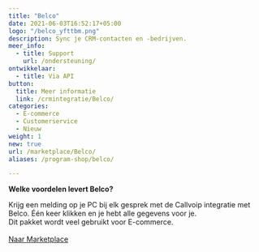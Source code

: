 ```yaml
---
title: "Belco"
date: 2021-06-03T16:52:17+05:00
logo: "/belco_yfttbm.png"
description: Sync je CRM-contacten en -bedrijven.
meer_info:
  - title: Support
    url: /ondersteuning/
ontwikkelaar:
  - title: Via API
button:
  title: Meer informatie
  link: /crmintegratie/Belco/
categories:
  - E-commerce
  - Customerservice
  - Nieuw
weight: 1
new: true
url: /marketplace/Belco/
aliases: /program-shop/belco/

---
```


**Welke voordelen levert Belco?**

Krijg een melding op je PC bij elk gesprek met de Callvoip integratie met Belco. Één keer klikken en je hebt alle gegevens voor je.<br>Dit pakket wordt veel gebruikt voor E-commerce.<br><br><a href="/marketplace" class="button">Naar Marketplace</a>
